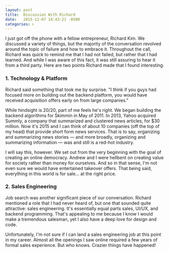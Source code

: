 ```yaml
---
layout: post
title:  Discussion With Richard
date:   2015-12-07 14:43:21 -0500
categories: 📞
---
```


<p>I just got off the phone with a fellow entrepreneur, Richard Kim. We discussed a variety of things, but the majority of the conversation revolved around the topic of failure and how to embrace it. Throughout the call, Richard was quick to remind me that I had not failed, but rather that I had learned. And while I was aware of this fact, it was still assuring to hear it from a third party. Here are two points Richard made that I found interesting.</p>

<h3>1. Technology & Platform</h3>

<p>Richard said something that took me by surprise. "I think if you guys had focused more on building out the backend platform, you would have received acquisition offers early on from large companies."</p>

<p>While hindsight is 20/20, part of me feels he's right. We began building the backend algorithms for Skimmin in May of 2011. In 2013, Yahoo acquired Summly, a company that summarized and clustered news articles, for $30 million. Now it's 2015 and I can think of about 10 companies (off the top of my head) that provide short form news services. That is to say, organizing and summarizing news stories — and more broadly, organizing and summarizing information — was and still is a red-hot industry.</p>

<p>I will say this, however. We set out from the very beginning with the goal of creating an online democracy. Andrew and I were hellbent on creating value for society rather than money for ourselves. And so in that sense, I'm not even sure we would have entertained takeover offers. That being said, everything in this world is for sale... at the right price.</p>

<h3>2. Sales Engineering</h3>

<p>Job search was another significant piece of our conversation. Richard mentioned a role that I had never heard of, but one that sounded quite attractive: sales engineering. It's essentially equal parts sales, UI/UX, and backend programming. That's appealing to me because I know I would make a tremendous salesman, yet I also have a deep love for design and code.</p>

<p>Unfortunately, I'm not sure if I can land a sales engineering job at this point in my career. Almost all the openings I saw online required a few years of formal sales experience. But who knows. Crazier things have happened!</p>
